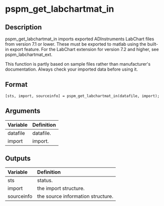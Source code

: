 # pspm_get_labchartmat_in
## Description
pspm_get_labchartmat_in imports exported ADInstruments LabChart files from version 7.1 or lower. These must be exported to matlab using the built-in export feature. For the LabChart extension for version 7.2 and higher, see pspm_labchartmat_ext.

This function is partly based on sample files rather than manufacturer's documentation. Always check your imported data before using it. 

## Format
`[sts, import, sourceinfo] = pspm_get_labchartmat_in(datafile, import);`

## Arguments
| Variable | Definition |
|:--|:--|
| datafile | datafile. |
| import | import. |

## Outputs
| Variable | Definition |
|:--|:--|
| sts | status. |
| import | the import structure. |
| sourceinfo | the source information structure. |

